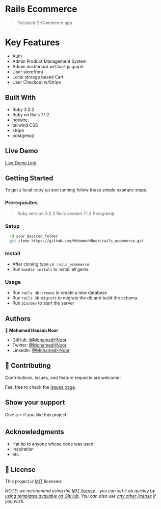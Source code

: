 # Rails Ecommerce

> Fullstack E-Commerce app

# Key Features

- Auth
- Admin Product Management System
- Admin dashboard w/Chart.js graph
- User storefront
- Local storage based Cart
- User Checkout w/Stripe

## Built With

- Ruby 3.2.2
- Ruby on Rails 7.1.2
- hotwire,
- tailwind CSS
- stripe
- postgresql

## Live Demo

[Live Demo Link]()

## Getting Started

To get a local copy up and running follow these simple example steps.

### Prerequisites

> Ruby version 3.2.2
> Rails version 7.1.2
> Postgresql

### Setup

```sh
  cd your_desired_folder
  git clone https://github.com/MohamedHNoor/rails_ecommerce.git
```

### Install

- After cloning type `cd rails_ecommerce`.
- Run `bundle install` to install all gems.

### Usage

- Run `rails db:create` to create a new database
- Run `rails db:migrate` to migrate the db and build the schema
- Run `bin/dev` to start the server

## Authors

👤 **Mohamed Hassan Noor**

- GitHub: [@MohamedHNoor](https://github.com/MohamedHNoor)
- Twitter: [@MohamedHNoor](https://twitter.com/MohamedHNoor)
- LinkedIn: [@MohamedHNoor](https://www.linkedin.com/in/mohamedhnoor/)

## 🤝 Contributing

Contributions, issues, and feature requests are welcome!

Feel free to check the [issues page](https://github.com/MohamedHNoor/rails_ecommerce/issues).

## Show your support

Give a ⭐️ if you like this project!

## Acknowledgments

- Hat tip to anyone whose code was used
- Inspiration
- etc

## 📝 License

This project is [MIT](./LICENSE) licensed.

_NOTE: we recommend using the [MIT license](https://choosealicense.com/licenses/mit/) - you can set it up quickly by [using templates available on GitHub](https://docs.github.com/en/communities/setting-up-your-project-for-healthy-contributions/adding-a-license-to-a-repository). You can also use [any other license](https://choosealicense.com/licenses/) if you wish._
